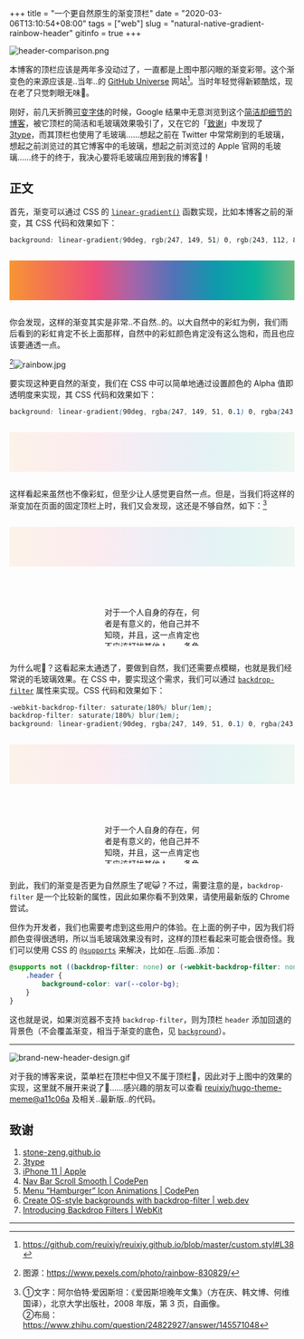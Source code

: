 +++
title = "一个更自然原生的渐变顶栏"
date = "2020-03-06T13:10:54+08:00"
tags = ["web"]
slug = "natural-native-gradient-rainbow-header"
gitinfo = true
+++

![header-comparison.png](/images/header-comparison.png "🙄 → 😺")

本博客的顶栏应该是两年多没动过了，一直都是上图中那闪眼的渐变彩带。这个渐变色的来源应该是..当年..的 [GitHub Universe](https://githubuniverse.com/) 网站[^1]。当时年轻觉得新颖酷炫，现在老了只觉刺眼无味🤢。

刚好，前几天折腾[可变字体](/tech/get-started-with-variable-fonts/)的时候，Google 结果中无意浏览到这个[简洁却细节的博客](https://stone-zeng.github.io/)，被它顶栏的简洁和毛玻璃效果吸引了，又在它的「[致谢](https://stone-zeng.github.io/about/#致谢)」中发现了 [3type](https://3type.cn/)，而其顶栏也使用了毛玻璃……想起之前在 Twitter 中常常刷到的毛玻璃，想起之前浏览过的其它博客中的毛玻璃，想起之前浏览过的 Apple 官网的毛玻璃……终于的终于，我决心要将毛玻璃应用到我的博客🤪！

## 正文

首先，渐变可以通过 CSS 的 [`linear-gradient()`](https://developer.mozilla.org/en-US/docs/Web/CSS/linear-gradient) 函数实现，比如本博客之前的渐变，其 CSS 代码和效果如下：

```css
background: linear-gradient(90deg, rgb(247, 149, 51) 0, rgb(243, 112, 85) 15%, rgb(239, 78, 123) 30%, rgb(161, 102, 171) 44%, rgb(80, 115, 184) 58%, rgb(16, 152, 173) 72%, rgb(7, 179, 155) 86%, rgb(109, 186, 130) 100%);
```

<div class="demo normal"></div>

你会发现，这样的渐变其实是非常..不自然..的。以大自然中的彩虹为例，我们雨后看到的彩虹肯定不长上面那样，自然中的彩虹颜色肯定没有这么饱和，而且也应该要通透一点。

[^2]![rainbow.jpg](/images/rainbow.jpg "大自然中的彩虹")

要实现这种更自然的渐变，我们在 CSS 中可以简单地通过设置颜色的 Alpha 值即透明度来实现，其 CSS 代码和效果如下：

```css
background: linear-gradient(90deg, rgba(247, 149, 51, 0.1) 0, rgba(243, 112, 85, 0.1) 15%, rgba(239, 78, 123, 0.1) 30%, rgba(161, 102, 171, 0.1) 44%, rgba(80, 115, 184, 0.1) 58%, rgba(16, 152, 173, 0.1) 72%, rgba(7, 179, 155, 0.1) 86%, rgba(109, 186, 130, 0.1) 100%);
```

<div class="demo transparent"></div>

这样看起来虽然也不像彩虹，但至少让人感觉更自然一点。但是，当我们将这样的渐变加在页面的固定顶栏上时，我们又会发现，这还是不够自然，如下：[^3]

<div class="demo-container">
    <div class="demo-inner">
        <div class="demo transparent"></div>
        <p class="demo-content">对于一个人自身的存在，何者是有意义的，他自己并不知晓，并且，这一点肯定也不应该打扰其他人。一条鱼能对它终身畅游其中的水知道些什么？</p>
    </div>
</div>

为什么呢🤔？这看起来太通透了，要做到自然，我们还需要点模糊，也就是我们经常说的毛玻璃效果。在 CSS 中，要实现这个需求，我们可以通过 [`backdrop-filter`](https://developer.mozilla.org/en-US/docs/Web/CSS/backdrop-filter) 属性来实现。CSS 代码和效果如下：

```css
-webkit-backdrop-filter: saturate(180%) blur(1em);
backdrop-filter: saturate(180%) blur(1em);
background: linear-gradient(90deg, rgba(247, 149, 51, 0.1) 0, rgba(243, 112, 85, 0.1) 15%, rgba(239, 78, 123, 0.1) 30%, rgba(161, 102, 171, 0.1) 44%, rgba(80, 115, 184, 0.1) 58%, rgba(16, 152, 173, 0.1) 72%, rgba(7, 179, 155, 0.1) 86%, rgba(109, 186, 130, 0.1) 100%);
```

<div class="demo-container">
    <div class="demo-inner">
        <div class="demo transparent blur"></div>
        <p class="demo-content">对于一个人自身的存在，何者是有意义的，他自己并不知晓，并且，这一点肯定也不应该打扰其他人。一条鱼能对它终身畅游其中的水知道些什么？</p>
    </div>
</div>

到此，我们的渐变是否更为自然原生了呢😺？不过，需要注意的是，`backdrop-filter` 是一个比较新的属性，因此如果你看不到效果，请使用最新版的 Chrome 尝试。

但作为开发者，我们也需要考虑到这些用户的体验。在上面的例子中，因为我们将颜色变得很透明，所以当毛玻璃效果没有时，这样的顶栏看起来可能会很奇怪。我们可以使用 CSS 的 [`@supports`](https://developer.mozilla.org/en-US/docs/Web/CSS/@supports) 来解决，比如在..后面..添加：

```css
@supports not ((backdrop-filter: none) or (-webkit-backdrop-filter: none)) {
    .header {
        background-color: var(--color-bg);
    }
}
```

这也就是说，如果浏览器不支持 `backdrop-filter`，则为顶栏 `header` 添加回退的背景色（不会覆盖渐变，相当于渐变的底色，见 [`background`](https://developer.mozilla.org/en-US/docs/Web/CSS/background)）。

---

![brand-new-header-design.gif](/images/brand-new-header-design.gif "窄屏下菜单栏设计")

对于我的博客来说，菜单栏在顶栏中但又不属于顶栏🙈，因此对于上图中的效果的实现，这里就不展开来说了🤪……感兴趣的朋友可以查看 [reuixiy/hugo-theme-meme@a11c06a](https://github.com/reuixiy/hugo-theme-meme/commit/a11c06a) 及相关..最新版..的代码。

## 致谢

1. [stone-zeng.github.io](https://stone-zeng.github.io/)
2. [3type](https://3type.cn/)
3. [iPhone 11 | Apple](https://www.apple.com/iphone-11/)
4. [Nav Bar Scroll Smooth | CodePen](https://codepen.io/anon/pen/EqPZaG)
5. [Menu “Hamburger” Icon Animations | CodePen](https://codepen.io/designcouch/pen/Atyop)
6. [Create OS-style backgrounds with backdrop-filter | web.dev](https://web.dev/backdrop-filter/)
7. [Introducing Backdrop Filters | WebKit](https://webkit.org/blog/3632/introducing-backdrop-filters/)

<style>
.demo {
    height: 5em;
    margin: 2em 0;
}
.normal {
    background: linear-gradient(90deg, rgb(247, 149, 51) 0, rgb(243, 112, 85) 15%, rgb(239, 78, 123) 30%, rgb(161, 102, 171) 44%, rgb(80, 115, 184) 58%, rgb(16, 152, 173) 72%, rgb(7, 179, 155) 86%, rgb(109, 186, 130) 100%);
}
.transparent {
    background: linear-gradient(90deg, rgba(247, 149, 51, 0.1) 0, rgba(243, 112, 85, 0.1) 15%, rgba(239, 78, 123, 0.1) 30%, rgba(161, 102, 171, 0.1) 44%, rgba(80, 115, 184, 0.1) 58%, rgba(16, 152, 173, 0.1) 72%, rgba(7, 179, 155, 0.1) 86%, rgba(109, 186, 130, 0.1) 100%);
}
.blur {
    -webkit-backdrop-filter: saturate(180%) blur(1em);
    backdrop-filter: saturate(180%) blur(1em);
}
.demo-container {
    margin: 2em 0;
    position: relative;
    border: 0.2em dashed var(--color-contrast-low);
}
.demo-inner {
    overflow: auto;
    height: 15em;
}
.demo-container .demo {
    margin: 0;
    position: absolute;
    width: 100%;
}
.demo-content {
    width: 12em;
    margin: 10em auto 5em !important;
}
</style>

---

[^1]: https://github.com/reuixiy/reuixiy.github.io/blob/master/custom.styl#L38
[^2]: 图源：<https://www.pexels.com/photo/rainbow-830829/>
[^3]: ①文字：阿尔伯特·爱因斯坦：《爱因斯坦晚年文集》（方在庆、韩文博、何维国译），北京大学出版社，2008 年版，第 3 页，自画像。  
②布局：<https://www.zhihu.com/question/24822927/answer/145571048>
